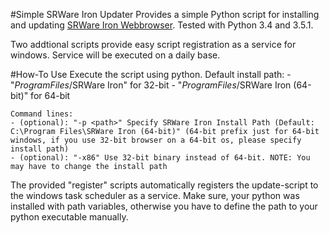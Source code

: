 #Simple SRWare Iron Updater
Provides a simple Python script for installing and updating [SRWare Iron Webbrowser](https://www.srware.net/software_srware_iron_download.php).
Tested with Python 3.4 and 3.5.1.

Two addtional scripts provide easy script registration as a service for windows.
Service will be executed on a daily base.

#How-To Use
Execute the script using python.
    Default install path:
        - "$ProgramFiles$/SRWare Iron" for 32-bit
        - "$ProgramFiles$/SRWare Iron (64-bit)" for 64-bit

    Command lines:
    - (optional): "-p <path>" Specify SRWare Iron Install Path (Default: C:\Program Files\SRWare Iron (64-bit)" (64-bit prefix just for 64-bit windows, if you use 32-bit browser on a 64-bit os, please specify install path) 
    - (optional): "-x86" Use 32-bit binary instead of 64-bit. NOTE: You may have to change the install path
    
The provided "register" scripts automatically registers the update-script to the windows task scheduler as a service.
Make sure, your python was installed with path variables, otherwise you have to define the path to your python executable manually.